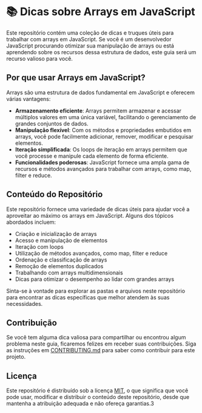 # :books: Dicas sobre Arrays em JavaScript

Este repositório contém uma coleção de dicas e truques úteis para trabalhar com arrays em JavaScript. Se você é um desenvolvedor JavaScript procurando otimizar sua manipulação de arrays ou está aprendendo sobre os recursos dessa estrutura de dados, este guia será um recurso valioso para você.

## Por que usar Arrays em JavaScript?

Arrays são uma estrutura de dados fundamental em JavaScript e oferecem várias vantagens:

- **Armazenamento eficiente**: Arrays permitem armazenar e acessar múltiplos valores em uma única variável, facilitando o gerenciamento de grandes conjuntos de dados.
- **Manipulação flexível**: Com os métodos e propriedades embutidos em arrays, você pode facilmente adicionar, remover, modificar e pesquisar elementos.
- **Iteração simplificada**: Os loops de iteração em arrays permitem que você processe e manipule cada elemento de forma eficiente.
- **Funcionalidades poderosas**: JavaScript fornece uma ampla gama de recursos e métodos avançados para trabalhar com arrays, como map, filter e reduce.

## Conteúdo do Repositório

Este repositório fornece uma variedade de dicas úteis para ajudar você a aproveitar ao máximo os arrays em JavaScript. Alguns dos tópicos abordados incluem:

- Criação e inicialização de arrays
- Acesso e manipulação de elementos
- Iteração com loops
- Utilização de métodos avançados, como map, filter e reduce
- Ordenação e classificação de arrays
- Remoção de elementos duplicados
- Trabalhando com arrays multidimensionais
- Dicas para otimizar o desempenho ao lidar com grandes arrays

Sinta-se à vontade para explorar as pastas e arquivos neste repositório para encontrar as dicas específicas que melhor atendem às suas necessidades.

## Contribuição

Se você tem alguma dica valiosa para compartilhar ou encontrou algum problema neste guia, ficaremos felizes em receber suas contribuições. Siga as instruções em [CONTRIBUTING.md](./CONTRIBUTING.md) para saber como contribuir para este projeto.

## Licença

Este repositório é distribuído sob a licença [MIT](./LICENSE), o que significa que você pode usar, modificar e distribuir o conteúdo deste repositório, desde que mantenha a atribuição adequada e não ofereça garantias.3
